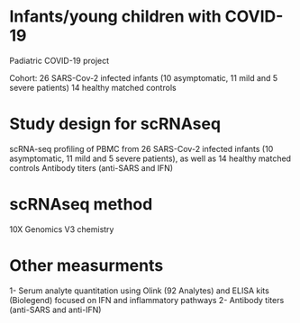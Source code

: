 # Infants/young children with COVID-19
Padiatric COVID-19 project

Cohort: 
26 SARS-Cov-2 infected infants (10 asymptomatic, 11 mild and 5 severe patients)
14 healthy matched controls


# Study design for scRNAseq
scRNA-seq profiling of PBMC from 26 SARS-Cov-2 infected infants (10 asymptomatic, 11 mild and 5 severe patients), as well as 14 healthy matched controls
Antibody titers (anti-SARS and IFN)

# scRNAseq method  
10X Genomics V3 chemistry


# Other measurments 
1- Serum analyte quantitation using Olink (92 Analytes) and ELISA kits (Biolegend) focused on IFN and inflammatory pathways
2- Antibody titers (anti-SARS  and anti-IFN)
